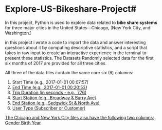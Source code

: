 # Explore-US-Bikeshare-Project#
In this project, Python is used to explore data related to **bike share systems** for three major cities in the United States—Chicago, (New York City, and Washington.) 

in this project i wrote a code to import the data and answer interesting questions about it by computing descriptive statistics, and a script that takes in raw input to create an interactive experience in the terminal to present these statistics.
The Datasets Randomly selected data for the first six months of 2017 are provided for all three cities.

<p>All three of the data files contain the same core six (6) columns:</p>
<ol>
  <li>Start Time (e.g., 2017-01-01 00:07:57)<u>
<li>End Time (e.g., 2017-01-01 00:20:53)
<li>Trip Duration (in seconds - e.g., 776)
<li>Start Station (e.g., Broadway & Barry Ave)
<li>End Station (e.g., Sedgwick St & North Ave)
<li>User Type (Subscriber or Customer)</ol>

The Chicago and New York City files also have the following two columns:
Gender
Birth Year
